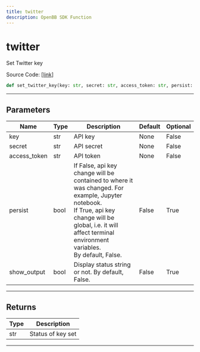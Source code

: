 ```yaml
---
title: twitter
description: OpenBB SDK Function
---
```


# twitter

Set Twitter key

Source Code: [[link](https://github.com/OpenBB-finance/OpenBBTerminal/tree/main/openbb_terminal/keys_model.py#L1048)]
```python
def set_twitter_key(key: str, secret: str, access_token: str, persist: bool = False, show_output: bool = False) -> str
```
---
## Parameters
| Name | Type | Description | Default | Optional |
| ---- | ---- | ----------- | ------- | -------- |
| key | str | API key | None | False |
| secret | str | API secret | None | False |
| access_token | str | API token | None | False |
| persist | bool | If False, api key change will be contained to where it was changed. For example, Jupyter notebook.<br/>If True, api key change will be global, i.e. it will affect terminal environment variables.<br/>By default, False. | False | True |
| show_output | bool | Display status string or not. By default, False. | False | True |

---
## Returns
| Type | Description |
| ---- | ----------- |
| str | Status of key set |
---
